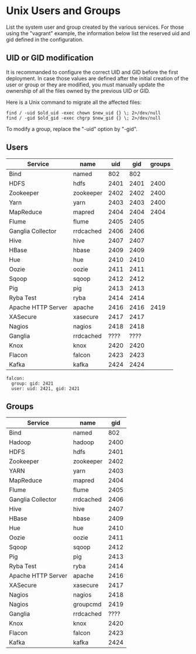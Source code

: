 
# Unix Users and Groups

List the system user and group created by the various services. For those using
the "vagrant" example, the information below list the reserved uid and gid
defined in the configuration.

## UID or GID modification

It is recommanded to configure the correct UID and GID before the first
deployment. In case those values are defined after the initial creation
of the user or group or they are modified, you must manually update the
ownership of all the files owned by the previous UID or GID.

Here is a Unix command to migrate all the affected files:

```
find / -uid $old_uid -exec chown $new_uid {} \; 2>/dev/null
find / -gid $old_gid -exec chgrp $new_gid {} \; 2>/dev/null
```

To modify a group, replace the "-uid" option by "-gid".

## Users

| Service            | name        | uid  | gid  | groups  |
|--------------------|-------------|------|------|---------|
| Bind               | named       | 802  | 802  |         |
| HDFS               | hdfs        | 2401 | 2401 | 2400    |
| Zookeeper          | zookeeper   | 2402 | 2402 | 2400    |
| Yarn               | yarn        | 2403 | 2403 | 2400    |
| MapReduce          | mapred      | 2404 | 2404 | 2404    |
| Flume              | flume       | 2405 | 2405 |         |
| Ganglia Collector  | rrdcached   | 2406 | 2406 |         |
| Hive               | hive        | 2407 | 2407 |         |
| HBase              | hbase       | 2409 | 2409 |         |
| Hue                | hue         | 2410 | 2410 |         |
| Oozie              | oozie       | 2411 | 2411 |         |
| Sqoop              | sqoop       | 2412 | 2412 |         |
| Pig                | pig         | 2413 | 2413 |         |
| Ryba Test          | ryba        | 2414 | 2414 |         |
| Apache HTTP Server | apache      | 2416 | 2416 | 2419    |
| XASecure           | xasecure    | 2417 | 2417 |         |
| Nagios             | nagios      | 2418 | 2418 |         |
| Ganglia            | rrdcached   | ???? | ???? |         |
| Knox               | knox        | 2420 | 2420 |         |
| Flacon             | falcon      | 2423 | 2423 |         |
| Kafka              | kafka       | 2424 | 2424 |         |

    falcon:
      group: gid: 2421
      user: uid: 2421, gid: 2421
## Groups

| Service            | name         | gid  |
|--------------------|--------------|------|
| Bind               | named        | 802  |
| Hadoop             | hadoop       | 2400 |
| HDFS               | hdfs         | 2401 |
| Zookeeper          | zookeeper    | 2402 |
| YARN               | yarn         | 2403 |
| MapReduce          | mapred       | 2404 |
| Flume              | flume        | 2405 |
| Ganglia Collector  | rrdcached    | 2406 |
| Hive               | hive         | 2407 |
| HBase              | hbase        | 2409 |
| Hue                | hue          | 2410 |
| Oozie              | oozie        | 2411 |
| Sqoop              | sqoop        | 2412 |
| Pig                | pig          | 2413 |
| Ryba Test          | ryba         | 2414 |
| Apache HTTP Server | apache       | 2416 |
| XASecure           | xasecure     | 2417 |
| Nagios             | nagios       | 2418 |
| Nagios             | groupcmd     | 2419 |
| Ganglia            | rrdcached    | ???? |
| Knox               | knox         | 2420 |
| Flacon             | falcon       | 2423 |
| Kafka              | kafka        | 2424 |

